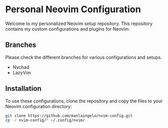# Personal Neovim Configuration

Welcome to my personalized Neovim setup repository. This repository contains my custom configurations and plugins for Neovim.

## Branches

Please check the different branches for various configurations and setups.

- Nvchad
- LazyVim

## Installation

To use these configurations, clone the repository and copy the files to your Neovim configuration directory:

```sh
git clone https://github.com/manlaingelo/nvim-config.git
cp -r nvim-config/* ~/.config/nvim/
```
